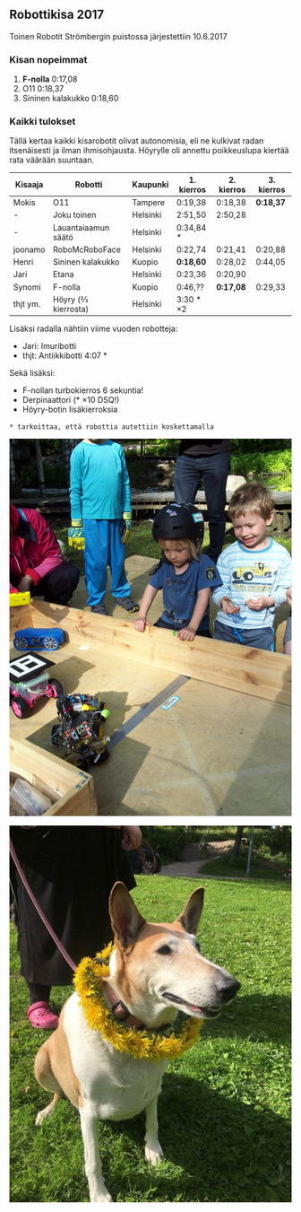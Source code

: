 ## Robottikisa 2017

Toinen Robotit Strömbergin puistossa järjestettiin 10.6.2017

### Kisan nopeimmat

1. **F-nolla**          0:17,08
2. O11                 0:18,37
3. Sininen kalakukko   0:18,60

### Kaikki tulokset

Tällä kertaa kaikki kisarobotit olivat autonomisia, eli ne kulkivat radan itsenäisesti ja ilman ihmisohjausta. Höyrylle oli annettu poikkeuslupa kiertää rata väärään suuntaan.
 
| Kisaaja   |  Robotti              |  Kaupunki  |  1. kierros   | 2. kierros   | 3. kierros   |
|-----------|-----------------------|------------|---------------|--------------|--------------|
| Mokis     |  O11                  |  Tampere   |  0:19,38      |  0:18,38     | **0:18,37**  |
| -         |  Joku toinen          |  Helsinki  |  2:51,50      |  2:50,28     |              |
| -         |  Lauantaiaamun säätö  |  Helsinki  |  0:34,84 *    |              |              |
| joonamo   |  RoboMcRoboFace       |  Helsinki  |  0:22,74      |  0:21,41     |  0:20,88     |
| Henri     |  Sininen kalakukko    |   Kuopio   |  **0:18,60**  |  0:28,02     |  0:44,05     |
| Jari      |  Etana                |  Helsinki  |  0:23,36      |  0:20,90     |              |
| Synomi    |  F-nolla              |   Kuopio   |  0:46,??      |  **0:17,08** |  0:29,33     |
| thjt ym.  |  Höyry  (⅔ kierrosta) |  Helsinki  |  3:30 * ×2    |              |              |

Lisäksi radalla nähtiin viime vuoden robotteja:
 - Jari: Imuribotti
 - thjt: Antiikkibotti 4:07 *

Sekä lisäksi:
 - F-nollan turbokierros 6 sekuntia!
 - Derpinaattori (* ×10 DSQ!)
 - Höyry-botin lisäkierroksia

```
* tarkoittaa, että robottia autettiin koskettamalla
```

![](media/photos/2017_001.jpg?raw=true "Kisa 2017")

![](media/photos/2017_002.jpg?raw=true "Kisa 2017")

